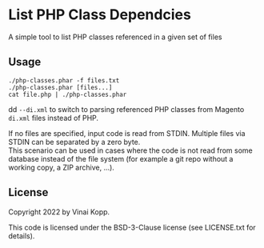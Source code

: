 # List PHP Class Dependcies

A simple tool to list PHP classes referenced in a given set of files

## Usage

    ./php-classes.phar -f files.txt
    ./php-classes.phar [files...]
    cat file.php | ./php-classes.phar

 dd `--di.xml` to switch to parsing referenced PHP classes from Magento `di.xml` files instead of PHP.

If no files are specified, input code is read from STDIN. Multiple files via STDIN can be separated by a zero byte.  
This scenario can be used in cases where the code is not read from some database instead of the file system (for example a git repo without a working copy, a ZIP archive, ...).

## License

Copyright 2022 by Vinai Kopp.

This code is licensed under the BSD-3-Clause license (see LICENSE.txt for details).
